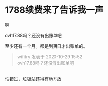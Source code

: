 # 1788续费来了告诉我一声


啊

ovh17.88吗？还没有出账单吧

至少还有一个月。都是到期日才出账单的。

<div class="quote"><blockquote><font color="#999999">wifitry 发表于 2020-10-29 15:52</font><br />
<font color="#999999">ovh17.88吗？还没有出账单吧</font></blockquote></div><br />
怕错过，垃圾站还得有地方放
